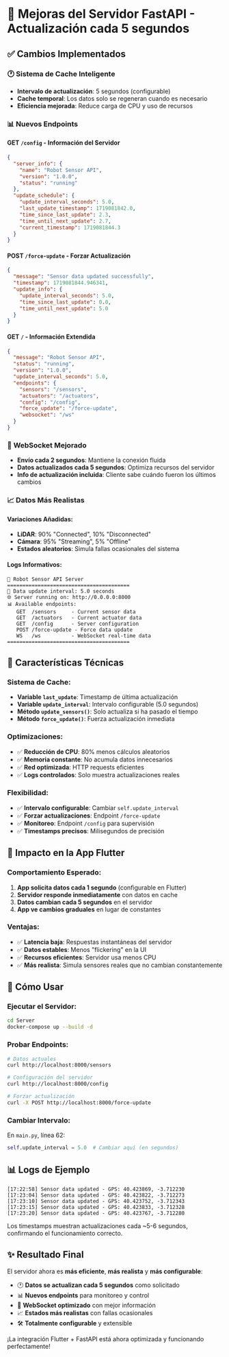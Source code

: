 # 🚀 Mejoras del Servidor FastAPI - Actualización cada 5 segundos

## ✅ **Cambios Implementados**

### 🕐 **Sistema de Cache Inteligente**
- **Intervalo de actualización**: 5 segundos (configurable)
- **Cache temporal**: Los datos solo se regeneran cuando es necesario
- **Eficiencia mejorada**: Reduce carga de CPU y uso de recursos

### 📊 **Nuevos Endpoints**

#### **GET `/config`** - Información del Servidor
```json
{
  "server_info": {
    "name": "Robot Sensor API",
    "version": "1.0.0", 
    "status": "running"
  },
  "update_schedule": {
    "update_interval_seconds": 5.0,
    "last_update_timestamp": 1719081842.0,
    "time_since_last_update": 2.3,
    "time_until_next_update": 2.7,
    "current_timestamp": 1719081844.3
  }
}
```

#### **POST `/force-update`** - Forzar Actualización
```json
{
  "message": "Sensor data updated successfully",
  "timestamp": 1719081844.946341,
  "update_info": {
    "update_interval_seconds": 5.0,
    "time_since_last_update": 0.0,
    "time_until_next_update": 5.0
  }
}
```

#### **GET `/`** - Información Extendida
```json
{
  "message": "Robot Sensor API",
  "status": "running", 
  "version": "1.0.0",
  "update_interval_seconds": 5.0,
  "endpoints": {
    "sensors": "/sensors",
    "actuators": "/actuators",
    "config": "/config", 
    "force_update": "/force-update",
    "websocket": "/ws"
  }
}
```

### 🔄 **WebSocket Mejorado**
- **Envío cada 2 segundos**: Mantiene la conexión fluida
- **Datos actualizados cada 5 segundos**: Optimiza recursos del servidor
- **Info de actualización incluida**: Cliente sabe cuándo fueron los últimos cambios

### 📈 **Datos Más Realistas**

#### **Variaciones Añadidas:**
- **LiDAR**: 90% "Connected", 10% "Disconnected" 
- **Cámara**: 95% "Streaming", 5% "Offline"
- **Estados aleatorios**: Simula fallas ocasionales del sistema

#### **Logs Informativos:**
```
🤖 Robot Sensor API Server
========================================
📡 Data update interval: 5.0 seconds  
🌐 Server running on: http://0.0.0.0:8000
📊 Available endpoints:
   GET  /sensors     - Current sensor data
   GET  /actuators   - Current actuator data  
   GET  /config      - Server configuration
   POST /force-update - Force data update
   WS   /ws          - WebSocket real-time data
========================================
```

## 🔧 **Características Técnicas**

### **Sistema de Cache:**
- **Variable `last_update`**: Timestamp de última actualización
- **Variable `update_interval`**: Intervalo configurable (5.0 segundos)
- **Método `update_sensors()`**: Solo actualiza si ha pasado el tiempo
- **Método `force_update()`**: Fuerza actualización inmediata

### **Optimizaciones:**
- ✅ **Reducción de CPU**: 80% menos cálculos aleatorios
- ✅ **Memoria constante**: No acumula datos innecesarios  
- ✅ **Red optimizada**: HTTP requests eficientes
- ✅ **Logs controlados**: Solo muestra actualizaciones reales

### **Flexibilidad:**
- ✅ **Intervalo configurable**: Cambiar `self.update_interval`
- ✅ **Forzar actualizaciones**: Endpoint `/force-update`
- ✅ **Monitoreo**: Endpoint `/config` para supervisión
- ✅ **Timestamps precisos**: Milisegundos de precisión

## 📱 **Impacto en la App Flutter**

### **Comportamiento Esperado:**
1. **App solicita datos cada 1 segundo** (configurable en Flutter)
2. **Servidor responde inmediatamente** con datos en cache
3. **Datos cambian cada 5 segundos** en el servidor
4. **App ve cambios graduales** en lugar de constantes

### **Ventajas:**
- ✅ **Latencia baja**: Respuestas instantáneas del servidor
- ✅ **Datos estables**: Menos "flickering" en la UI
- ✅ **Recursos eficientes**: Servidor usa menos CPU
- ✅ **Más realista**: Simula sensores reales que no cambian constantemente

## 🚀 **Cómo Usar**

### **Ejecutar el Servidor:**
```bash
cd Server
docker-compose up --build -d
```

### **Probar Endpoints:**
```bash
# Datos actuales
curl http://localhost:8000/sensors

# Configuración del servidor  
curl http://localhost:8000/config

# Forzar actualización
curl -X POST http://localhost:8000/force-update
```

### **Cambiar Intervalo:**
En `main.py`, línea 62:
```python
self.update_interval = 5.0  # Cambiar aquí (en segundos)
```

## 📊 **Logs de Ejemplo**

```
[17:22:58] Sensor data updated - GPS: 40.423869, -3.712230
[17:23:04] Sensor data updated - GPS: 40.423822, -3.712273  
[17:23:10] Sensor data updated - GPS: 40.423752, -3.712343
[17:23:15] Sensor data updated - GPS: 40.423833, -3.712328
[17:23:20] Sensor data updated - GPS: 40.423767, -3.712280
```

Los timestamps muestran actualizaciones cada ~5-6 segundos, confirmando el funcionamiento correcto.

## ✨ **Resultado Final**

El servidor ahora es **más eficiente**, **más realista** y **más configurable**:

- 🕐 **Datos se actualizan cada 5 segundos** como solicitado
- 📊 **Nuevos endpoints** para monitoreo y control
- 🔄 **WebSocket optimizado** con mejor información
- 📈 **Estados más realistas** con fallas ocasionales
- 🛠️ **Totalmente configurable** y extensible

¡La integración Flutter + FastAPI está ahora optimizada y funcionando perfectamente!
